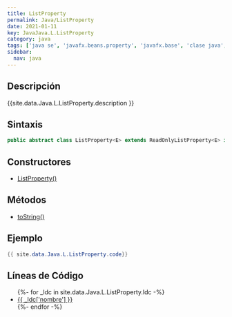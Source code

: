 ```yaml
---
title: ListProperty
permalink: Java/ListProperty
date: 2021-01-11
key: JavaJava.L.ListProperty
category: java
tags: ['java se', 'javafx.beans.property', 'javafx.base', 'clase java', 'JavaFX 2.1']
sidebar: 
  nav: java
---
```


## Descripción
{{site.data.Java.L.ListProperty.description }}

## Sintaxis
~~~java
public abstract class ListProperty<E> extends ReadOnlyListProperty<E> implements Property<ObservableList<E>>, WritableListValue<E>
~~~

## Constructores
* [ListProperty()](/Java/ListProperty/ListProperty/)

## Métodos
* [toString()](/Java/ListProperty/toString)

## Ejemplo
~~~java
{{ site.data.Java.L.ListProperty.code}}
~~~

## Líneas de Código
<ul>
{%- for _ldc in site.data.Java.L.ListProperty.ldc -%}
   <li>
       <a href="{{_ldc['url'] }}">{{ _ldc['nombre'] }}</a>
   </li>
{%- endfor -%}
</ul>
